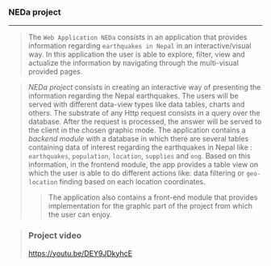 ### NEDa project
***
> The `Web Application NEDa` consists in an application that provides information regarding `earthquakes in Nepal` in an interactive/visual way. 
In this application the user is able to explore, filter, view and actualize the information by navigating through the multi-visual provided pages. 

> _NEDa project_ consists in creating an interactive way of presenting the information regarding the Nepal earthquakes. The users will be served with different data-view types like data tables, charts and others. The substrate of any Http request consists in a query over the database. After the request is processed, the answer will be served to the client in the chosen  graphic mode.
The application contains a _backend module_ with a database in which there are several tables containing data of interest regarding the earthquakes in Nepal like : `earthquakes`, `population`, `location`, `supplies` and `ong`. Based on this information, in the frontend module, the app provides a table view on which the user is able to do different actions like: data filtering or `geo-location` finding based on each location coordinates.
>>The application also contains a front-end module that provides implementation for the graphic part of the project from which the user can enjoy.


>### Project video
><https://youtu.be/DEY9JDkyhcE>
